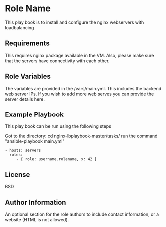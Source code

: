 Role Name
=========

This play book is to install and configure the nginx webservers  with loadbalancing 

Requirements
------------

This requires nginx package available in the VM. Also, please make sure that the servers have connectivity with each other.


Role Variables
--------------
The variables are provided in the /vars/main.yml. This includes the backend web server IPs. If you wish to add more web serves you can provide the server details here.


Example Playbook
----------------
This play book can be run using the following steps

Got to the directory:
cd nginx-lbplaybook-master/tasks/
run the command "ansible-playbook main.yml"

    - hosts: servers
      roles:
         - { role: username.rolename, x: 42 }

License
-------

BSD

Author Information
------------------

An optional section for the role authors to include contact information, or a website (HTML is not allowed).
